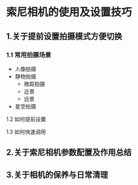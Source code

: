 # 索尼相机的使用及设置技巧

## 1.关于提前设置拍摄模式方便切换

### 1.1 常用拍摄场景

* 人像拍摄
* 静物拍摄
  * 微距拍摄
  * 近景
  * 远景
* 星空拍摄

1.2 如何提前设置

1.3 如何快速调用



## 2.关于索尼相机参数配置及作用总结



## 3.关于相机的保养与日常清理